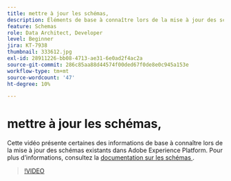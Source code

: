 ```yaml
---
title: mettre à jour les schémas,
description: Éléments de base à connaître lors de la mise à jour des schémas existants dans Adobe Experience Platform.
feature: Schemas
role: Data Architect, Developer
level: Beginner
jira: KT-7938
thumbnail: 333612.jpg
exl-id: 28911226-bb08-4713-ae31-6e0ad2f4ac2a
source-git-commit: 286c85aa88d44574f00ded67f0de8e0c945a153e
workflow-type: tm+mt
source-wordcount: '47'
ht-degree: 10%

---
```


# mettre à jour les schémas,

Cette vidéo présente certaines des informations de base à connaître lors de la mise à jour des schémas existants dans Adobe Experience Platform. Pour plus d’informations, consultez la [ documentation sur les schémas ](https://experienceleague.adobe.com/docs/experience-platform/xdm/home.html?lang=fr).

>[!VIDEO](https://video.tv.adobe.com/v/3413636?learn=on&enablevpops&captions=fre_fr)
